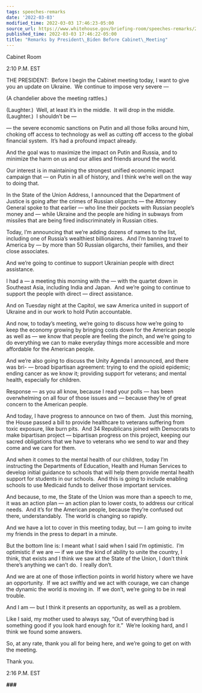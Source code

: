 ```yaml
---
tags: speeches-remarks
date: '2022-03-03'
modified_time: 2022-03-03 17:46:23-05:00
source_url: https://www.whitehouse.gov/briefing-room/speeches-remarks/2022/03/03/remarks-by-president-biden-before-cabinet-meeting/
published_time: 2022-03-03 17:46:22-05:00
title: "Remarks by President\_Biden Before Cabinet\_Meeting"
---
```

 
Cabinet Room

2:10 P.M. EST

THE PRESIDENT:  Before I begin the Cabinet meeting today, I want to give
you an update on Ukraine.  We continue to impose very severe —

(A chandelier above the meeting rattles.)

(Laughter.)  Well, at least it’s in the middle.  It will drop in the
middle.  (Laughter.)  I shouldn’t be —

— the severe economic sanctions on Putin and all those folks around him,
choking off access to technology as well as cutting off access to the
global financial system.  It’s had a profound impact already.

And the goal was to maximize the impact on Putin and Russia, and to
minimize the harm on us and our allies and friends around the world.

Our interest is in maintaining the strongest unified economic impact
campaign that — on Putin in all of history, and I think we’re well on
the way to doing that. 

In the State of the Union Address, I announced that the Department of
Justice is going after the crimes of Russian oligarchs — the Attorney
General spoke to that earlier — who line their pockets with Russian
people’s money and — while Ukraine and the people are hiding in subways
from missiles that are being fired indiscriminately in Russian cities. 

Today, I’m announcing that we’re adding dozens of names to the list,
including one of Russia’s wealthiest billionaires.  And I’m banning
travel to America by — by more than 50 Russian oligarchs, their
families, and their close associates.

And we’re going to continue to support Ukrainian people with direct
assistance.

I had a — a meeting this morning with the — with the quartet down in
Southeast Asia, including India and Japan.  And we’re going to continue
to support the people with direct — direct assistance.

And on Tuesday night at the Capitol, we saw America united in support of
Ukraine and in our work to hold Putin accountable. 

And now, to today’s meeting, we’re going to discuss how we’re going to
keep the economy growing by bringing costs down for the American people
as well as — we know that people are feeling the pinch, and we’re going
to do everything we can to make everyday things more accessible and more
affordable for the American people. 

And we’re also going to discuss the Unity Agenda I announced, and there
was bri- — broad bipartisan agreement: trying to end the opioid
epidemic; ending cancer as we know it; providing support for veterans;
and mental health, especially for children.

Response — as you all know, because I read your polls — has been
overwhelming on all four of those issues and — because they’re of great
concern to the American people.

And today, I have progress to announce on two of them.  Just this
morning, the House passed a bill to provide healthcare to veterans
suffering from toxic exposure, like burn pits.  And 34 Republicans
joined with Democrats to make bipartisan project — bipartisan progress
on this project, keeping our sacred obligations that we have to veterans
who we send to war and they come and we care for them.

And when it comes to the mental health of our children, today I’m
instructing the Departments of Education, Health and Human Services to
develop initial guidance to schools that will help them provide mental
health support for students in our schools.  And this is going to
include enabling schools to use Medicaid funds to deliver those
important services. 

And because, to me, the State of the Union was more than a speech to me,
it was an action plan — an action plan to lower costs, to address our
critical needs.  And it’s for the American people, because they’re
confused out there, understandably.  The world is changing so rapidly. 

And we have a lot to cover in this meeting today, but — I am going to
invite my friends in the press to depart in a minute. 

But the bottom line is: I meant what I said when I said I’m optimistic. 
I’m optimistic if we are — if we use the kind of ability to unite the
country, I think, that exists and I think we saw at the State of the
Union, I don’t think there’s anything we can’t do.  I really don’t.

And we are at one of those inflection points in world history where we
have an opportunity.  If we act swiftly and we act with courage, we can
change the dynamic the world is moving in.  If we don’t, we’re going to
be in real trouble.

And I am — but I think it presents an opportunity, as well as a problem.

Like I said, my mother used to always say, “Out of everything bad is
something good if you look hard enough for it.”  We’re looking hard, and
I think we found some answers.

So, at any rate, thank you all for being here, and we’re going to get on
with the meeting.

Thank you.

2:16 P.M. EST

**\###**
